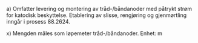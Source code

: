 a) Omfatter levering og montering av tråd-/båndanoder med påtrykt strøm for katodisk beskyttelse. Etablering av slisse, rengjøring og gjenmørtling inngår i prosess 88.2624.

x) Mengden måles som løpemeter tråd-/båndanoder. Enhet: m

